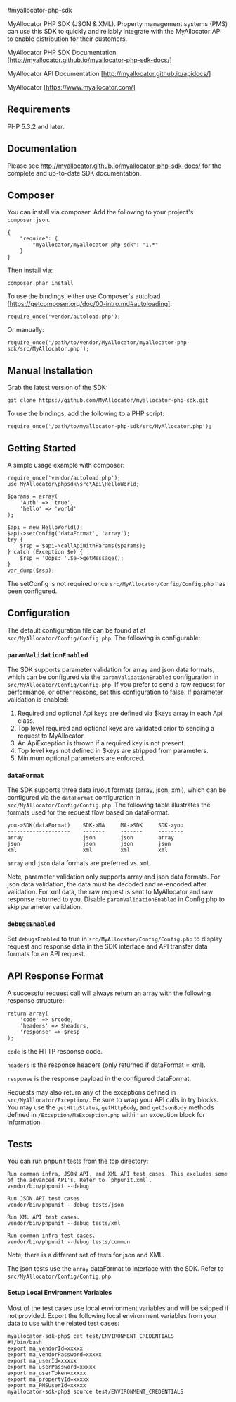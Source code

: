 #myallocator-php-sdk

MyAllocator PHP SDK (JSON & XML). Property management systems (PMS) can use this SDK to quickly and reliably integrate with the MyAllocator API to enable distribution for their customers.

MyAllocator PHP SDK Documentation [http://myallocator.github.io/myallocator-php-sdk-docs/]

MyAllocator API Documentation [http://myallocator.github.io/apidocs/]

MyAllocator [https://www.myallocator.com/]

## Requirements

PHP 5.3.2 and later.

## Documentation

Please see http://myallocator.github.io/myallocator-php-sdk-docs/ for the complete and up-to-date SDK documentation.

## Composer

You can install via composer. Add the following to your project's `composer.json`.

    {
        "require": {
            "myallocator/myallocator-php-sdk": "1.*"
        }
    }

Then install via:

    composer.phar install

To use the bindings, either use Composer's autoload [https://getcomposer.org/doc/00-intro.md#autoloading]:

    require_once('vendor/autoload.php');

Or manually:

    require_once('/path/to/vendor/MyAllocator/myallocator-php-sdk/src/MyAllocator.php');

## Manual Installation

Grab the latest version of the SDK:

    git clone https://github.com/MyAllocator/myallocator-php-sdk.git

To use the bindings, add the following to a PHP script:

    require_once('/path/to/myallocator-php-sdk/src/MyAllocator.php');

## Getting Started

A simple usage example with composer:

    require_once('vendor/autoload.php');
    use MyAllocator\phpsdk\src\Api\HelloWorld;

    $params = array(
        'Auth' => 'true',
        'hello' => 'world'
    );

    $api = new HelloWorld();
    $api->setConfig('dataFormat', 'array');
    try {
        $rsp = $api->callApiWithParams($params);
    } catch (Exception $e) {
        $rsp = 'Oops: '.$e->getMessage();
    }
    var_dump($rsp);

The setConfig is not required once `src/MyAllocator/Config/Config.php` has been configured.

## Configuration

The default configuration file can be found at at `src/MyAllocator/Config/Config.php`. The following is configurable:

### `paramValidationEnabled`

The SDK supports parameter validation for array and json data formats, which can be configured via the `paramValidationEnabled` configuration in `src/MyAllocator/Config/Config.php`. If you prefer to send a raw request for performance, or other reasons, set this configuration to false. If parameter validation is enabled:

1.  Required and optional Api keys are defined via $keys array in each Api class.
2.  Top level required and optional keys are validated prior to sending a request to MyAllocator.
3.  An ApiException is thrown if a required key is not present.
4.  Top level keys not defined in $keys are stripped from parameters.
5.  Minimum optional parameters are enforced.

### `dataFormat`

The SDK supports three data in/out formats (array, json, xml), which can be configured via the `dataFormat` configuration in `src/MyAllocator/Config/Config.php`. The following table illustrates the formats used for the request flow based on dataFormat.

    you->SDK(dataFormat)    SDK->MA     MA->SDK     SDK->you
    --------------------    -------     -------     --------
    array                   json        json        array
    json                    json        json        json
    xml                     xml         xml         xml

`array` and `json` data formats are preferred vs. `xml`.

Note, parameter validation only supports array and json data formats. For json data validation, the data must be decoded and re-encoded after validation. For xml data, the raw request is sent to MyAllocator and raw response returned to you. Disable `paramValidationEnabled` in Config.php to skip parameter validation.

### `debugsEnabled`

Set `debugsEnabled` to true in `src/MyAllocator/Config/Config.php` to display request and response data in the SDK interface and API transfer data formats for an API request.

## API Response Format

A successful request call will always return an array with the following response structure:

    return array(
        'code' => $rcode,
        'headers' => $headers,
        'response' => $resp
    );

`code` is the HTTP response code.

`headers` is the response headers (only returned if dataFormat = xml).

`response` is the response payload in the configured dataFormat.

Requests may also return any of the exceptions defined in `src/MyAllocator/Exception/`. Be sure to wrap your API calls in try blocks. You may use the `getHttpStatus`, `getHttpBody`, and `getJsonBody` methods defined in `/Exception/MaException.php` within an exception block for information.

## Tests

You can run phpunit tests from the top directory:

    Run common infra, JSON API, and XML API test cases. This excludes some of the advanced API's. Refer to `phpunit.xml`.
    vendor/bin/phpunit --debug

    Run JSON API test cases.
    vendor/bin/phpunit --debug tests/json

    Run XML API test cases.
    vendor/bin/phpunit --debug tests/xml

    Run common infra test cases.
    vendor/bin/phpunit --debug tests/common

Note, there is a different set of tests for json and XML.

The json tests use the `array` dataFormat to interface with the SDK. Refer to `src/MyAllocator/Config/Config.php`.

#### Setup Local Environment Variables

Most of the test cases use local environment variables and will be skipped if not provided. Export the following local environment variables from your data to use with the related test cases:

    myallocator-sdk-php$ cat test/ENVIRONMENT_CREDENTIALS 
    #!/bin/bash
    export ma_vendorId=xxxxx
    export ma_vendorPassword=xxxxx
    export ma_userId=xxxxx
    export ma_userPassword=xxxxx
    export ma_userToken=xxxxx
    export ma_propertyId=xxxxx
    export ma_PMSUserId=xxxxx
    myallocator-sdk-php$ source test/ENVIRONMENT_CREDENTIALS
